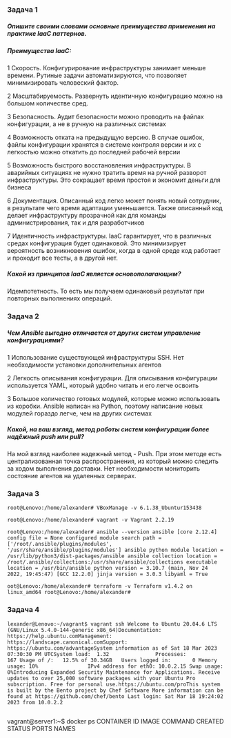 ### Задача 1

##### Опишите своими словами основные преимущества применения на практике IaaC паттернов.

##### Преимущества IaaC:

1 Скорость. Конфигурирование инфраструктуры занимает меньше времени. Рутиные задачи автоматизируются, что позволяет минимизировать человеский фактор.

2 Масштабируемость. Развернуть идентичную конфигурацию можно на большом количестве сред.

3 Безопасность. Аудит безопасности можно проводить на файлах конфигурации, а не в ручную на различных системах

4 Возможность отката на предыдущую версию. В случае ошибок, файлы конфигурации хранятся в системе контроля версии и их с легкостью можно откатить до последней рабочей версии

5 Возможность быстрого восстановления инфраструктуры. В аварийных ситуациях не нужно тратить время на ручной разворот инфраструктуры. Это сокращает время простоя и экономит деньги для бизнеса

6 Документация. Описанный код легко может понять новый сотрудник, в результате чего время адаптации уменьшается. Также описанный код делает инфраструктуру прозрачной как для команды администрирования, так и для разработчиков

7 Идентичность инфраструктуры. IaaC гарантирует, что в различных средах конфигурация будет одинаковой. Это минимизирует вероятность возникновения ошибок, когда в одной среде код работает и проходит все тесты, а в другой нет.

##### Какой из принципов IaaC является основополагающим?

Идемпотетность. То есть мы получаем одинаковый результат при повторных выполнениях операций.

### Задача 2

##### Чем Ansible выгодно отличается от других систем управление конфигурациями?

1 Использование существующей инфраструктуры SSH. Нет необходимости установки дополнительных агентов

2 Легкость описывания конфигурации. Для описывания конфигурации используется YAML, который удобно читать и его легче освоить

3 Большое количество готовых модулей, которые можно использовать из коробки. Ansible написан на Python, поэтому написание новых модулей гораздо легче, чем на других системах

##### Какой, на ваш взгляд, метод работы систем конфигурации более надёжный push или pull?

На мой взгляд наиболее надежный метод - Push. При этом методе есть централизованная точка распространения, из который можно следить за ходом выполнения доставки. Нет необходимости мониторить состояние агентов на удаленных серверах.

### Задача 3

`root@Lenovo:/home/alexander# VBoxManage -v 6.1.38_Ubuntur153438`

`root@Lenovo:/home/alexander# vagrant -v Vagrant 2.2.19`

`root@Lenovo:/home/alexander# ansible --version ansible [core 2.12.4] config file = None configured module search path = ['/root/.ansible/plugins/modules', '/usr/share/ansible/plugins/modules'] ansible python module location = /usr/lib/python3/dist-packages/ansible ansible collection location = /root/.ansible/collections:/usr/share/ansible/collections executable location = /usr/bin/ansible python version = 3.10.7 (main, Nov 24 2022, 19:45:47) [GCC 12.2.0] jinja version = 3.0.3 libyaml = True`

`oot@Lenovo:/home/alexander# terraform -v Terraform v1.4.2 on linux_amd64 root@Lenovo:/home/alexander#`

### Задача 4

`lexander@Lenovo:~/vagrant$ vagrant ssh Welcome to Ubuntu 20.04.6 LTS (GNU/Linux 5.4.0-144-generic x86_64)Documentation:  https://help.ubuntu.comManagement:     https://landscape.canonical.comSupport:        https://ubuntu.com/advantageSystem information as of Sat 18 Mar 2023 07:30:30 PM UTCSystem load:  1.32               Processes:             167 Usage of /:   12.5% of 30.34GB   Users logged in:       0 Memory usage: 10%                IPv4 address for eth0: 10.0.2.15 Swap usage:   0%Introducing Expanded Security Maintenance for Applications. Receive updates to over 25,000 software packages with your Ubuntu Pro subscription. Free for personal use.https://ubuntu.com/proThis system is built by the Bento project by Chef Software More information can be found at https://github.com/chef/bento Last login: Sat Mar 18 19:24:02 2023 from 10.0.2.2`

```

```

vagrant@server1:~$ docker ps
CONTAINER ID   IMAGE     COMMAND   CREATED   STATUS    PORTS     NAMES

